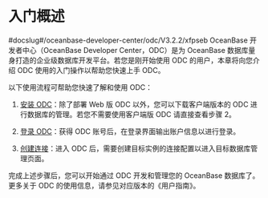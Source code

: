 入门概述
=========================
#docslug#/oceanbase-developer-center/odc/V3.2.2/xfpseb
OceanBase 开发者中心（OceanBase Developer Center，ODC）是为 OceanBase 数据库量身打造的企业级数据库开发平台。若您是刚开始使用 ODC 的用户，本章将向您介绍 ODC 使用的入门操作以帮助您快速上手 ODC。​

以下使用流程可帮助您快速了解和使用 ODC：

1. [安装 ODC](../7.client-odc-user-guide/1.client-odc-install-odc.md)：除了部署 Web 版 ODC 以外，您可以下载客户端版本的 ODC 进行数据库的管理。若您不需要使用客户端版 ODC 请直接查看步骤 2。



2. [登录 ODC](../6.web-odc-user-guide/1.log-on-to-odc/1.log-on-to-odc-account.md)：获得 ODC 账号后，在登录界面输出账户信息以进行登录。



3. [创建连接](../6.web-odc-user-guide/3.web-odc-connect-database/1.web-odc-create-private-connection.md)：进入 ODC 后，需要创建目标实例的连接配置以进入目标数据库管理页面。​





完成上述步骤后，您可以开始通过 ODC 开发和管理您的 OceanBase 数据库了。更多关于 ODC 的使用信息，请参见对应版本的《用户指南》。
